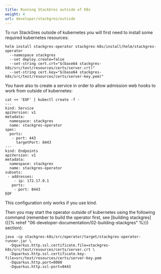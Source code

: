 ```yaml
---
title: Running StackGres outside of K8s
weight: 4
url: developer/stackgres/outside
---
```


To run StackGres outside of kubernetes you will first need to install some required kubernetes resources:

```
helm install stackgres-operator stackgres-k8s/install/helm/stackgres-operator
  --namespace stackgres
  --set deploy.create=false
  --set-string cert.crt="$(base64 stackgres-k8s/src/test/resources/certs/server.crt)"
  --set-string cert.key="$(base64 stackgres-k8s/src/test/resources/certs/server-key.pem)"
```

You have also to create a service in order to allow admission web hooks to work from outside of kubernetes:

```
cat << 'EOF' | kubectl create -f -
---
kind: Service
apiVersion: v1
metadata:
  namespace: stackgres
  name: stackgres-operator
spec:
  ports:
   - port: 443
     targetPort: 8443
---
kind: Endpoints
apiVersion: v1
metadata:
  namespace: stackgres
  name: stackgres-operator
subsets:
 - addresses:
    - ip: 172.17.0.1
   ports:
    - port: 8443
EOF
```

This configuration only works if you use kind.

Then you may start the operator outside of kubernetes using the following command (remember to build the
 operator first, see [building stackgres]({{% relref "06-developer-documentation/02-building-stackgres" %}}) section):

```
java -cp stackgres-k8s/src/operator/target/stackgres-operator-runner.jar \
  -Dquarkus.http.ssl.certificate.file=stackgres-k8s/src/test/resources/certs/server.crt \
  -Dquarkus.http.ssl.certificate.key-file=src/test/resources/certs/server-key.pem
  -Dquarkus.http.port=8080
  -Dquarkus.http.ssl-port=8443
```